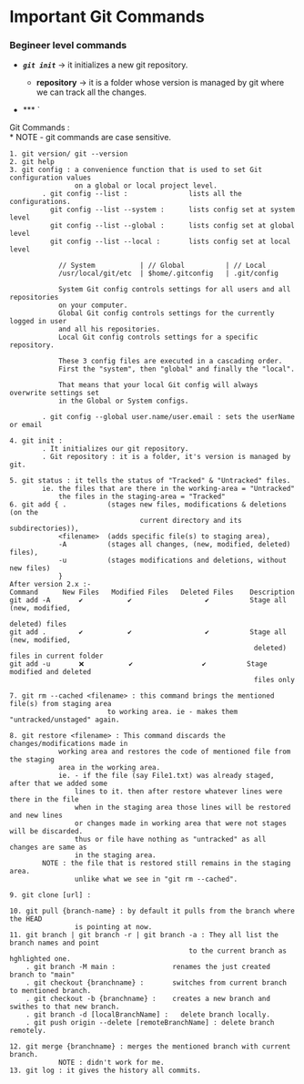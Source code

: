 # Important Git Commands

### Begineer level commands

- ***`git init`*** -> it initializes a new git repository.
    - **repository** -> it is a folder whose version is managed by git
                        where we can track all the changes.

- *** `

    






Git Commands :  
    * NOTE - git commands are case sensitive.

    1. git version/ git --version
    2. git help
    3. git config : a convenience function that is used to set Git configuration values 
                    on a global or local project level.
            . git config --list :               lists all the configurations.
              git config --list --system :      lists config set at system level
              git config --list --global :      lists config set at global level
              git config --list --local :       lists config set at local level

                // System           | // Global          | // Local
                /usr/local/git/etc  | $home/.gitconfig   | .git/config

                System Git config controls settings for all users and all repositories 
                on your computer.
                Global Git config controls settings for the currently logged in user 
                and all his repositories.
                Local Git config controls settings for a specific repository.

                These 3 config files are executed in a cascading order. 
                First the "system", then "global" and finally the "local".

                That means that your local Git config will always overwrite settings set 
                in the Global or System configs.

            . git config --global user.name/user.email : sets the userName or email
    
    4. git init : 
            . It initializes our git repository.
            . Git repository : it is a folder, it's version is managed by git.

    5. git status : it tells the status of "Tracked" & "Untracked" files.
            ie. the files that are there in the working-area = "Untracked"
                the files in the staging-area = "Tracked"
    6. git add { .          (stages new files, modifications & deletions (on the 
                                    current directory and its subdirectories)), 
                <filename>  (adds specific file(s) to staging area), 
                -A          (stages all changes, (new, modified, deleted) files), 
                -u          (stages modifications and deletions, without new files)
                }
    After version 2.x :-
    Command	     New Files	 Modified Files	  Deleted Files	   Description
    git add -A	     ✔️	          ✔️	              ✔️	      Stage all (new, modified, 
                                                                    deleted) files
    git add .	     ✔️	          ✔️	              ✔️	      Stage all (new, modified, 
                                                                deleted) files in current folder
    git add -u	     ❌	         ✔️	                ✔️	        Stage modified and deleted 
                                                                files only

    7. git rm --cached <filename> : this command brings the mentioned file(s) from staging area 
                            to working area. ie - makes them "untracked/unstaged" again.
    
    8. git restore <filename> : This command discards the changes/modifications made in 
                working area and restores the code of mentioned file from the staging
                area in the working area. 
                ie. - if the file (say File1.txt) was already staged, after that we added some 
                    lines to it. then after restore whatever lines were there in the file 
                    when in the staging area those lines will be restored and new lines 
                    or changes made in working area that were not stages will be discarded. 
                    thus or file have nothing as "untracked" as all changes are same as 
                    in the staging area.
            NOTE : the file that is restored still remains in the staging area.
                    unlike what we see in "git rm --cached".
    
    9. git clone [url] :

    10. git pull {branch-name} : by default it pulls from the branch where the HEAD 
                    is pointing at now.
    11. git branch | git branch -r | git branch -a : They all list the branch names and point 
                                                to the current branch as hghlighted one.
        . git branch -M main :              renames the just created branch to "main"
        . git checkout {branchname} :       switches from current branch to mentioned branch.
        . git checkout -b {branchname} :    creates a new branch and swithes to that new branch.
        . git branch -d [localBranchName] :   delete branch locally.
        . git push origin --delete [remoteBranchName] : delete branch remotely.

    12. git merge {branchname} : merges the mentioned branch with current branch.
                NOTE : didn't work for me.
    13. git log : it gives the history all commits.
